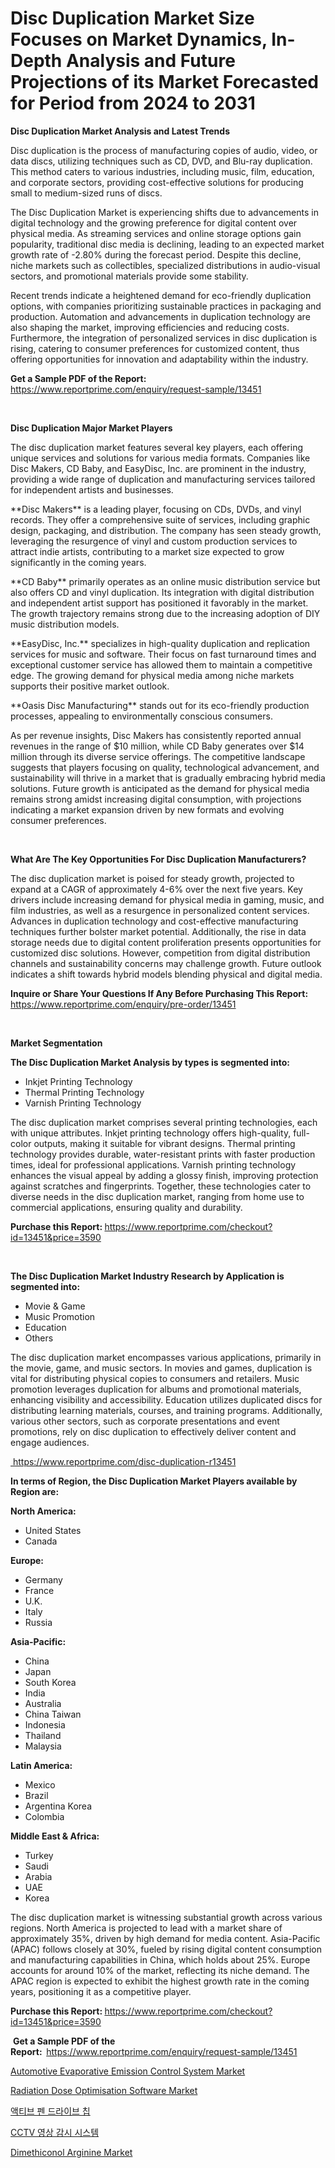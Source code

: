 <p><h1>Disc Duplication Market Size Focuses on Market Dynamics, In-Depth Analysis and Future Projections of its Market Forecasted for Period from 2024 to 2031</h1></p><p><strong>Disc Duplication Market Analysis and Latest Trends</strong></p>
<p><p>Disc duplication is the process of manufacturing copies of audio, video, or data discs, utilizing techniques such as CD, DVD, and Blu-ray duplication. This method caters to various industries, including music, film, education, and corporate sectors, providing cost-effective solutions for producing small to medium-sized runs of discs. </p><p>The Disc Duplication Market is experiencing shifts due to advancements in digital technology and the growing preference for digital content over physical media. As streaming services and online storage options gain popularity, traditional disc media is declining, leading to an expected market growth rate of -2.80% during the forecast period. Despite this decline, niche markets such as collectibles, specialized distributions in audio-visual sectors, and promotional materials provide some stability.</p><p>Recent trends indicate a heightened demand for eco-friendly duplication options, with companies prioritizing sustainable practices in packaging and production. Automation and advancements in duplication technology are also shaping the market, improving efficiencies and reducing costs. Furthermore, the integration of personalized services in disc duplication is rising, catering to consumer preferences for customized content, thus offering opportunities for innovation and adaptability within the industry.</p></p>
<p><strong>Get a Sample PDF of the Report:&nbsp;</strong> <a href="https://www.reportprime.com/enquiry/request-sample/13451">https://www.reportprime.com/enquiry/request-sample/13451</a></p>
<p>&nbsp;</p>
<p><strong>Disc Duplication Major Market Players</strong></p>
<p><p>The disc duplication market features several key players, each offering unique services and solutions for various media formats. Companies like Disc Makers, CD Baby, and EasyDisc, Inc. are prominent in the industry, providing a wide range of duplication and manufacturing services tailored for independent artists and businesses.</p><p>**Disc Makers** is a leading player, focusing on CDs, DVDs, and vinyl records. They offer a comprehensive suite of services, including graphic design, packaging, and distribution. The company has seen steady growth, leveraging the resurgence of vinyl and custom production services to attract indie artists, contributing to a market size expected to grow significantly in the coming years.</p><p>**CD Baby** primarily operates as an online music distribution service but also offers CD and vinyl duplication. Its integration with digital distribution and independent artist support has positioned it favorably in the market. The growth trajectory remains strong due to the increasing adoption of DIY music distribution models.</p><p>**EasyDisc, Inc.** specializes in high-quality duplication and replication services for music and software. Their focus on fast turnaround times and exceptional customer service has allowed them to maintain a competitive edge. The growing demand for physical media among niche markets supports their positive market outlook.</p><p>**Oasis Disc Manufacturing** stands out for its eco-friendly production processes, appealing to environmentally conscious consumers. </p><p>As per revenue insights, Disc Makers has consistently reported annual revenues in the range of $10 million, while CD Baby generates over $14 million through its diverse service offerings. The competitive landscape suggests that players focusing on quality, technological advancement, and sustainability will thrive in a market that is gradually embracing hybrid media solutions. Future growth is anticipated as the demand for physical media remains strong amidst increasing digital consumption, with projections indicating a market expansion driven by new formats and evolving consumer preferences.</p></p>
<p>&nbsp;</p>
<p><strong>What Are The Key Opportunities For Disc Duplication Manufacturers?</strong></p>
<p><p>The disc duplication market is poised for steady growth, projected to expand at a CAGR of approximately 4-6% over the next five years. Key drivers include increasing demand for physical media in gaming, music, and film industries, as well as a resurgence in personalized content services. Advances in duplication technology and cost-effective manufacturing techniques further bolster market potential. Additionally, the rise in data storage needs due to digital content proliferation presents opportunities for customized disc solutions. However, competition from digital distribution channels and sustainability concerns may challenge growth. Future outlook indicates a shift towards hybrid models blending physical and digital media.</p></p>
<p><strong>Inquire or Share Your Questions If Any Before Purchasing This Report:</strong> <a href="https://www.reportprime.com/enquiry/pre-order/13451">https://www.reportprime.com/enquiry/pre-order/13451</a></p>
<p>&nbsp;</p>
<p><strong>Market Segmentation</strong></p>
<p><strong>The Disc Duplication Market Analysis by types is segmented into:</strong></p>
<p><ul><li>Inkjet Printing Technology</li><li>Thermal Printing Technology</li><li>Varnish Printing Technology</li></ul></p>
<p><p>The disc duplication market comprises several printing technologies, each with unique attributes. Inkjet printing technology offers high-quality, full-color outputs, making it suitable for vibrant designs. Thermal printing technology provides durable, water-resistant prints with faster production times, ideal for professional applications. Varnish printing technology enhances the visual appeal by adding a glossy finish, improving protection against scratches and fingerprints. Together, these technologies cater to diverse needs in the disc duplication market, ranging from home use to commercial applications, ensuring quality and durability.</p></p>
<p><strong>Purchase this Report:&nbsp;</strong><a href="https://www.reportprime.com/checkout?id=13451&price=3590">https://www.reportprime.com/checkout?id=13451&price=3590</a></p>
<p>&nbsp;</p>
<p><strong>The Disc Duplication Market Industry Research by Application is segmented into:</strong></p>
<p><ul><li>Movie & Game</li><li>Music Promotion</li><li>Education</li><li>Others</li></ul></p>
<p><p>The disc duplication market encompasses various applications, primarily in the movie, game, and music sectors. In movies and games, duplication is vital for distributing physical copies to consumers and retailers. Music promotion leverages duplication for albums and promotional materials, enhancing visibility and accessibility. Education utilizes duplicated discs for distributing learning materials, courses, and training programs. Additionally, various other sectors, such as corporate presentations and event promotions, rely on disc duplication to effectively deliver content and engage audiences.</p></p>
<p><a href="https://www.reportprime.com/disc-duplication-r13451">&nbsp;https://www.reportprime.com/disc-duplication-r13451</a></p>
<p><strong>In terms of Region, the Disc Duplication Market Players available by Region are:</strong></p>
<p>
    <p> <strong> North America: </strong>
        <ul>
            <li>United States</li>
            <li>Canada</li>
        </ul>
        </p> 
    <p> <strong> Europe: </strong>
        <ul>
            <li>Germany</li>
            <li>France</li>
            <li>U.K.</li>
            <li>Italy</li>
            <li>Russia</li>
        </ul>
        </p> 
    <p> <strong> Asia-Pacific: </strong>
        <ul>
            <li>China</li>
            <li>Japan</li>
            <li>South Korea</li>
            <li>India</li>
            <li>Australia</li>
            <li>China Taiwan</li>
            <li>Indonesia</li>
            <li>Thailand</li>
            <li>Malaysia</li>
        </ul>
        </p> 
    <p> <strong> Latin America: </strong>
        <ul>
            <li>Mexico</li>
            <li>Brazil</li>
            <li>Argentina Korea</li>
            <li>Colombia</li>
        </ul>
        </p> 
    <p> <strong> Middle East & Africa: </strong>
        <ul>
            <li>Turkey</li>
            <li>Saudi</li>
            <li>Arabia</li>
            <li>UAE</li>
            <li>Korea</li>
        </ul>
    </p>
    </p>
<p><p>The disc duplication market is witnessing substantial growth across various regions. North America is projected to lead with a market share of approximately 35%, driven by high demand for media content. Asia-Pacific (APAC) follows closely at 30%, fueled by rising digital content consumption and manufacturing capabilities in China, which holds about 25%. Europe accounts for around 10% of the market, reflecting its niche demand. The APAC region is expected to exhibit the highest growth rate in the coming years, positioning it as a competitive player.</p></p>
<p><strong>Purchase this Report: </strong><a href="https://www.reportprime.com/checkout?id=13451&price=3590">https://www.reportprime.com/checkout?id=13451&price=3590</a></p>
<p>&nbsp;<strong>Get a Sample PDF of the Report:&nbsp;&nbsp;</strong><a href="https://www.reportprime.com/enquiry/request-sample/13451">https://www.reportprime.com/enquiry/request-sample/13451</a></p>
<p><strong></strong></p>
<p><p><a href="https://www.linkedin.com/pulse/automotive-evaporative-emission-control-system-market-qbk3f?trackingId=4rckNcNcQXWjj%2BTiRF4oMw%3D%3D">Automotive Evaporative Emission Control System Market</a></p><p><a href="https://github.com/AshikRahman665/Market-Research-Report-List-1/blob/main/radiation-dose-optimisation-software-market.md">Radiation Dose Optimisation Software Market</a></p><p><a href="https://medium.com/@hossainvi014/active-pen-drive-chips-market-%EC%9D%98-%EA%B8%80%EB%A1%9C%EB%B2%8C-%EC%8B%9C%EC%9E%A5-%EA%B0%9C%EC%9A%94%EB%8A%94-%EC%A0%84-%EC%84%B8%EA%B3%84-%EB%B0%8F-%EC%A3%BC%EC%9A%94-%EC%8B%9C%EC%9E%A5%EC%9D%98-%EC%82%B0%EC%97%85%EC%97%90-%EC%98%81%ED%96%A5%EC%9D%84-%EB%AF%B8%EC%B9%98%EB%8A%94-%EC%A3%BC%EC%9A%94-%ED%8A%B8%EB%A0%8C%EB%93%9C%EC%97%90-%EB%8C%80%ED%95%9C-%EB%8F%85%ED%8A%B9%ED%95%9C-%EA%B4%80%EC%A0%90%EC%9D%84-%EC%A0%9C%EA%B3%B5%ED%95%A9%EB%8B%88%EB%8B%A4-de92f76d2089?postPublishedType=initial">액티브 펜 드라이브 칩</a></p><p><a href="https://medium.com/@mark_mc_nulty87/%EC%84%B8%EA%B3%84-cctv-visual-surveillance-system-market-%EC%9D%80-2024%EC%97%90%EC%84%9C-2031%EB%A1%9C-%EC%97%B0%ED%8F%89%EA%B7%A0-%EC%A6%9D%EA%B0%80%EC%9C%A8%EC%9D%84-%EB%B3%B4%EC%9D%BC-%EA%B2%83%EC%9C%BC%EB%A1%9C-%EC%98%88%EC%83%81%EB%90%A9%EB%8B%88%EB%8B%A4-b19d785bfa1d?postPublishedType=initial">CCTV 영상 감시 시스템</a></p><p><a href="https://medium.com/@bernadette.hunter4468/the-global-dimethiconol-arginine-market-identifies-drivers-restraints-opportunities-and-trends-911d33eb2ff8">Dimethiconol Arginine Market</a></p></p>